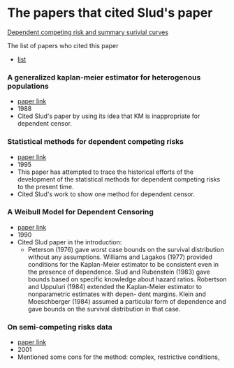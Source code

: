 
# The papers that cited Slud's paper

[Dependent competing risk and summary surivial curves](https://github.com/sakuramomo1005/Kaplan-Meier-method-under-dependent-censoring/blob/master/Draft/week1/papers/Dependent%20competing%20risks%20and%20summary%20survival%20curves.pdf)

The list of papers who cited this paper

 * [list](https://github.com/sakuramomo1005/Kaplan-Meier-method-under-dependent-censoring/blob/master/Draft/week2/citations.csv)

### A generalized kaplan-meier estimator for heterogenous populations

 * [paper link](https://github.com/sakuramomo1005/Kaplan-Meier-method-under-dependent-censoring/blob/master/Draft/week2/paper/A%20generalized%20kaplan-meier%20estimator%20for%20heterogenous%20populations.pdf)
 * 1988
 * Cited Slud's paper by using its idea that KM is inappropriate for dependent censor.

### Statistical methods for dependent competing risks
* [paper link](https://github.com/sakuramomo1005/Kaplan-Meier-method-under-dependent-censoring/blob/master/Draft/week2/paper/Statistical%20methods%20for%20dependent%20competing%20risks.pdf)
* 1995
* This paper has attempted to trace the historical efforts of the development of the statistical
methods for dependent competing risks to the present time.
* Cited Slud's work to show one method for dependent censor.

### A Weibull Model for Dependent Censoring
* [paper link](https://github.com/sakuramomo1005/Kaplan-Meier-method-under-dependent-censoring/blob/master/Draft/week2/paper/A%20Weibull%20Model%20for%20Dependent%20Censoring.pdf)
* 1990
* Cited Slud paper in the introduction:
  * Peterson (1976) gave worst case bounds on the survival distribution without any assumptions. Williams and Lagakos (1977) provided conditions for the Kaplan-Meier estimator to be consistent even in the presence of dependence. Slud and Rubenstein (1983) gave bounds based on specific knowledge about hazard ratios. Robertson and Uppuluri (1984) extended the Kaplan-Meier estimator to nonparametric estimates with depen- dent margins. Klein and Moeschberger (1984) assumed a particular form of dependence and gave bounds on the survival distribution in that case.
  
 ### On semi-competing risks data
 * [paper link](https://github.com/sakuramomo1005/Kaplan-Meier-method-under-dependent-censoring/blob/master/Draft/week2/paper/on%20semi-competing%20risks%20data.pdf)
 * 2001
 * Mentioned some cons for the method: complex, restrictive conditions, 
